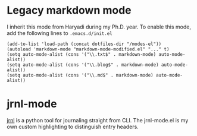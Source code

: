 
# Legacy markdown mode

I inherit this mode from Haryadi during my Ph.D. year. To enable this mode, add the following lines
to `.emacs.d/init.el`

```
(add-to-list 'load-path (concat dotfiles-dir "/modes-el"))
(autoload 'markdown-mode "markdown-mode-modified.el" "..." t)
(setq auto-mode-alist (cons '("\\.txt$" . markdown-mode) auto-mode-alist))
(setq auto-mode-alist (cons '("\\.blog$" . markdown-mode) auto-mode-alist))
(setq auto-mode-alist (cons '("\\.md$" . markdown-mode) auto-mode-alist))
```

# jrnl-mode

[jrnl](https://jrnl.sh/) is a python tool for journaling straight from CLI. The jrnl-mode.el is my
own custom highlighting to distinguish entry headers.
